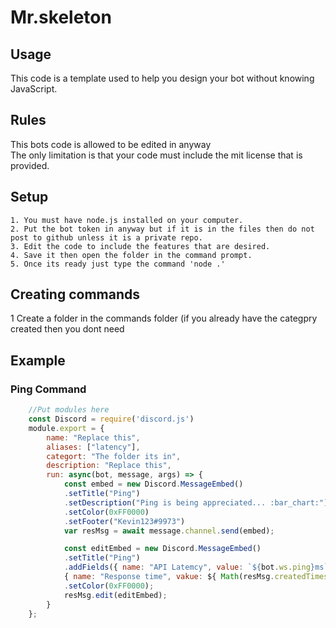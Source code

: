 # Mr.skeleton

## Usage

This code is a template used to help you design your bot without knowing JavaScript.

## Rules

This bots code is allowed to be edited in anyway
<br>
The only limitation is that your code must include the mit license that is provided.

## Setup

    1. You must have node.js installed on your computer.
    2. Put the bot token in anyway but if it is in the files then do not post to github unless it is a private repo.
    3. Edit the code to include the features that are desired.
    4. Save it then open the folder in the command prompt.
    5. Once its ready just type the command 'node .'

## Creating commands

1 Create a folder in the commands folder (if you already have the categpry created then you dont need  

## Example

### Ping Command

``` javascript
    //Put modules here
    const Discord = require('discord.js')
    module.export = {
        name: "Replace this",
        aliases: ["latency"],
        categort: "The folder its in",
        description: "Replace this",
        run: async(bot, message, args) => {
            const embed = new Discord.MessageEmbed()
            .setTitle("Ping")
            .setDescription("Ping is being appreciated... :bar_chart:")
            .setColor(0xFF0000)
            .setFooter("Kevin123#9973")
            var resMsg = await message.channel.send(embed);

            const editEmbed = new Discord.MessageEmbed()
            .setTitle("Ping")
            .addFields({ name: "API Latemcy", value: `${bot.ws.ping}ms`, inline: false },
            { name: "Response time", vakue: ${ Math(resMsg.createdTimestamp - message.createdTimestamp) }})
            .setColor(0xFF0000);
            resMsg.edit(editEmbed);
        }
    };

```
